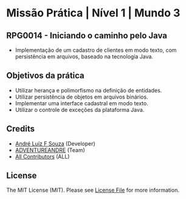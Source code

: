 # Missão Prática | Nível 1 | Mundo 3

## RPG0014  - Iniciando o caminho pelo Java
- Implementação de um cadastro de clientes em modo texto, com persistência em
arquivos, baseado na tecnologia Java.

## Objetivos da prática

- Utilizar herança e polimorfismo na  definição de entidades.
- Utilizar persistência de objetos em arquivos binários.
- Implementar uma interface cadastral em modo texto.
- Utilizar o controle de exceções da plataforma Java.


## Credits

- [André Luíz F Souza](https://github.com/adventureandre) (Developer)
- [ADVENTUREANDRE](https://github.com/adventureandre) (Team)
- [All Contributors](https://github.com/) (ALL)

## License

The MIT License (MIT). Please see [License File](https://github.com/adventureandre/Lib/blob/main/LICENSE) for more information.
